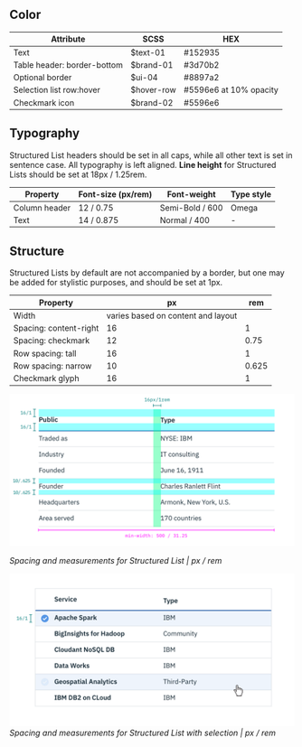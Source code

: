 ## Color
| Attribute    | SCSS          | HEX      |
|----------|---------------|----------|
| Text     | $text-01      | #152935  |
| Table header: border-bottom | $brand-01 | #3d70b2 |
| Optional border | $ui-04 | #8897a2    |
| Selection list row:hover  | $hover-row | #5596e6 at 10% opacity    |
| Checkmark icon | $brand-02  | #5596e6    |


## Typography
Structured List headers should be set in all caps, while all other text is set in sentence case. All typography is left aligned. **Line height** for Structured Lists should be set at 18px / 1.25rem.

| Property | Font-size (px/rem)     | Font-weight  | Type style |
|----------|-----------------|--------------|-- |
| Column header   | 12 / 0.75 | Semi-Bold / 600   | Omega |
| Text     | 14 / 0.875 | Normal / 400   | - |

## Structure
Structured Lists by default are not accompanied by a border, but one may be added for stylistic purposes, and should be set at 1px.  


| Property             | px | rem  |
|----------------------|----|------|
| Width                | varies based on content and layout |   |
| Spacing: content-right| 16 | 1    |
| Spacing: checkmark    | 12 | 0.75 |
| Row spacing: tall     | 16 | 1    |
| Row spacing: narrow   | 10 | 0.625|
| Checkmark glyph       | 16 | 1   |


![Spacing and measurements for Structured List](images/structured-list-style-1.png)

_Spacing and measurements for Structured List | px / rem_


![Spacing and measurements for Structured List with selection](images/structured-list-style-2.png)
_Spacing and measurements for Structured List with selection | px / rem_
